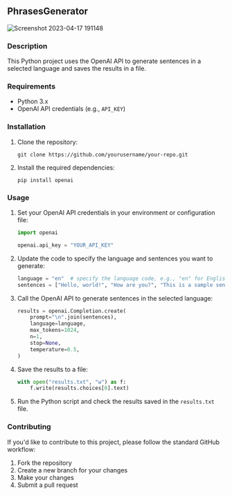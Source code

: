 ## PhrasesGenerator

![Screenshot 2023-04-17 191148](https://user-images.githubusercontent.com/105819329/232643841-ebe9ba22-be03-4e68-aaad-833d42bd65e3.png)

### Description

This Python project uses the OpenAI API to generate sentences in a selected language and saves the results in a file.

### Requirements

- Python 3.x
- OpenAI API credentials (e.g., `API_KEY`)

### Installation

1. Clone the repository:

    ```
    git clone https://github.com/yourusername/your-repo.git
    ```

2. Install the required dependencies:

    ```
    pip install openai
    ```

### Usage

1. Set your OpenAI API credentials in your environment or configuration file:

    ```python
    import openai

    openai.api_key = "YOUR_API_KEY"
    ```

2. Update the code to specify the language and sentences you want to generate:

    ```python
    language = "en"  # specify the language code, e.g., "en" for English
    sentences = ["Hello, world!", "How are you?", "This is a sample sentence."]
    ```

3. Call the OpenAI API to generate sentences in the selected language:

    ```python
    results = openai.Completion.create(
        prompt="\n".join(sentences),
        language=language,
        max_tokens=1024,
        n=1,
        stop=None,
        temperature=0.5,
    )
    ```

4. Save the results to a file:

    ```python
    with open("results.txt", "w") as f:
        f.write(results.choices[0].text)
    ```

5. Run the Python script and check the results saved in the `results.txt` file.

### Contributing

If you'd like to contribute to this project, please follow the standard GitHub workflow:


1. Fork the repository
2. Create a new branch for your changes
3. Make your changes
4. Submit a pull request
